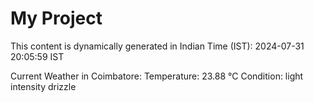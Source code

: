 # My Project

This content is dynamically generated in Indian Time (IST): 2024-07-31 20:05:59 IST


Current Weather in Coimbatore:
Temperature: 23.88 °C
Condition: light intensity drizzle
